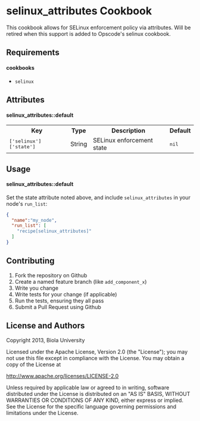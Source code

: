 selinux_attributes Cookbook
===========================

This cookbook allows for SELinux enforcement policy via attributes. Will be retired when this support is added to Opscode's selinux cookbook.

Requirements
------------

#### cookbooks
- `selinux`

Attributes
----------

#### selinux_attributes::default
<table>
  <tr>
    <th>Key</th>
    <th>Type</th>
    <th>Description</th>
    <th>Default</th>
  </tr>
  <tr>
    <td><tt>['selinux']['state']</tt></td>
    <td>String</td>
    <td>SELinux enforcement state</td>
    <td><tt>nil</tt></td>
  </tr>
</table>

Usage
-----
#### selinux_attributes::default

Set the state attribute noted above, and include `selinux_attributes` in your node's `run_list`:

```json
{
  "name":"my_node",
  "run_list": [
    "recipe[selinux_attributes]"
  ]
}
```



Contributing
------------

1. Fork the repository on Github
2. Create a named feature branch (like `add_component_x`)
3. Write you change
4. Write tests for your change (if applicable)
5. Run the tests, ensuring they all pass
6. Submit a Pull Request using Github

License and Authors
-------------------
 Copyright 2013, Biola University 

 Licensed under the Apache License, Version 2.0 (the "License");
 you may not use this file except in compliance with the License.
 You may obtain a copy of the License at

 http://www.apache.org/licenses/LICENSE-2.0

 Unless required by applicable law or agreed to in writing, software
 distributed under the License is distributed on an "AS IS" BASIS,
 WITHOUT WARRANTIES OR CONDITIONS OF ANY KIND, either express or implied.
 See the License for the specific language governing permissions and
 limitations under the License.


